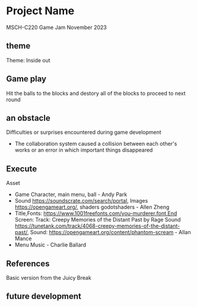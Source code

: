 # Project Name
MSCH-C220 Game Jam November 2023

## theme
Theme: Inside out

## Game play
Hit the balls to the blocks and destory all of the blocks to proceed to next round

## an obstacle
Difficulties or surprises encountered during game development
- The collaboration system caused a collision between each other's works or an error in which important things disappeared

## Execute
Asset
- Game Character, main menu, ball - Andy Park
- Sound https://soundscrate.com/search/portal, Images https://opengameart.org/, shaders godotshaders - Allen Zheng
- Title,Fonts: https://www.1001freefonts.com/you-murderer.font,End Screen: Track: Creepy Memories of the Distant Past by Rage Sound
https://tunetank.com/track/4068-creepy-memories-of-the-distant-past/, Sound: https://opengameart.org/content/phantom-scream - Allan Mance
- Menu Music - Charlie Ballard
## References
Basic version from the Juicy Break


## future development
